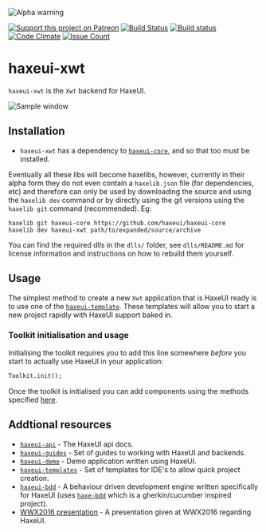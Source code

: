 ![Alpha warning](https://dl.dropboxusercontent.com/u/26678671/haxeui2-warning.png)

[![Support this project on Patreon](https://dl.dropboxusercontent.com/u/26678671/patreon_button.png)](https://www.patreon.com/haxeui)
[![Build Status](https://travis-ci.org/haxeui/haxeui-xwt.svg?branch=master)](https://travis-ci.org/haxeui/haxeui-xwt)
[![Build status](https://ci.appveyor.com/api/projects/status/2phv2o2wg8md1ygo/branch/master?svg=true)](https://ci.appveyor.com/project/ibilon/haxeui-xwt/branch/master)
[![Code Climate](https://codeclimate.com/github/haxeui/haxeui-xwt/badges/gpa.svg)](https://codeclimate.com/github/haxeui/haxeui-xwt)
[![Issue Count](https://codeclimate.com/github/haxeui/haxeui-xwt/badges/issue_count.svg)](https://codeclimate.com/github/haxeui/haxeui-xwt)

# haxeui-xwt

`haxeui-xwt` is the `Xwt` backend for HaxeUI.

![Sample window](https://github.com/haxeui/haxeui-xwt/raw/master/screen.png)

## Installation

* `haxeui-xwt` has a dependency to [`haxeui-core`](https://github.com/haxeui/haxeui-core), and so that too must be installed.

Eventually all these libs will become haxelibs, however, currently in their alpha form they do not even contain a `haxelib.json` file
(for dependencies, etc) and therefore can only be used by downloading the source and using the `haxelib dev` command or by directly
using the git versions using the `haxelib git` command (recommended). Eg:

```
haxelib git haxeui-core https://github.com/haxeui/haxeui-core
haxelib dev haxeui-xwt path/to/expanded/source/archive
```

You can find the required dlls in the `dlls/` folder, see `dlls/README.md` for license information and instructions on how to rebuild them yourself.

## Usage

The simplest method to create a new `Xwt` application that is HaxeUI ready is to use one of the
[`haxeui-template`](https://github.com/haxeui/haxeui-templates). These templates will allow you
to start a new project rapidly with HaxeUI support baked in.

### Toolkit initialisation and usage

Initialising the toolkit requires you to add this line somewhere _before_ you start to actually use HaxeUI in your application:

```haxe
Toolkit.init();
```

Once the toolkit is initialised you can add components using the methods specified
[here](https://github.com/haxeui/haxeui-core#adding-components-using-haxe-code).

## Addtional resources

* [`haxeui-api`](http://haxeui.github.io/haxeui-api/) - The HaxeUI api docs.
* [`haxeui-guides`](https://github.com/haxeui/haxeui-guides) - Set of guides to working with HaxeUI and backends.
* [`haxeui-demo`](https://github.com/haxeui/haxeui-demo) - Demo application written using HaxeUI.
* [`haxeui-templates`](https://github.com/haxeui/haxeui-templates) - Set of templates for IDE's to allow quick project creation.
* [`haxeui-bdd`](https://github.com/haxeui/haxeui-bdd) - A behaviour driven development engine written specifically for HaxeUI
  (uses [`haxe-bdd`](https://github.com/haxeui/haxe-bdd) which is a gherkin/cucumber inspired project).
* [WWX2016 presentation](https://www.youtube.com/watch?v=L8J8qrR2VSg&feature=youtu.be) - A presentation given at WWX2016 regarding HaxeUI.
